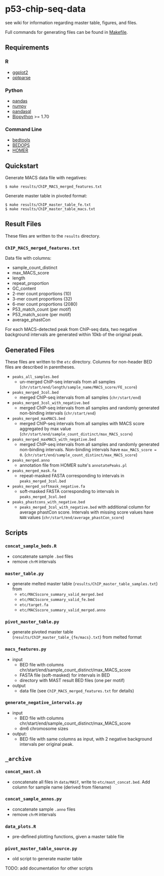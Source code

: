 # p53-chip-seq-data

see wiki for information regarding master table, figures, and files.

Full commands for generating files can be found in [Makefile](Makefile).

## Requirements

### R

* [ggplot2](http://ggplot2.org/)
* [optparse](https://github.com/trevorld/optparse/)

### Python

* [pandas](http://pandas.pydata.org/)
* [numpy](http://www.numpy.org/)
* [pandasql](https://github.com/yhat/pandasql/)
* [Biopython](http://biopython.org/) >= 1.70

### Command Line

* [bedtools](http://bedtools.readthedocs.io/)
* [BEDOPS](http://bedops.readthedocs.io/)
* [HOMER](http://homer.salk.edu/)

## Quickstart

Generate MACS data file with negatives:

    $ make results/ChIP_MACS_merged_features.txt

Generate master table in pivoted format:

    $ make results/ChIP_master_table_fe.txt
    $ make results/ChIP_master_table_macs.txt

## Result Files

These files are written to the `results` directory.

### `ChIP_MACS_merged_features.txt`

Data file with columns:

- sample_count_distinct
- max_MACS_score
- length
- repeat_proportion
- GC_content
- 2-mer count proportions (10)
- 3-mer count proportions (32)
- 6-mer count proportions (2080)
- P53_match_count (per motif)
- P53_match_score (per motif)
- average_phastCon

For each MACS-detected peak from ChIP-seq data, two negative background intervals are generated within 10kb of the original peak.

## Generated Files

These files are written to the `etc` directory. Columns for non-header BED files are described in parentheses.

- `peaks_all_samples.bed`
    - un-merged ChIP-seq intervals from all samples (`chr/start/end/length/sample_name/MACS_score/FE_score`)
- `peaks_merged_3col.bed`
    - merged ChIP-seq intervals from all samples (`chr/start/end`)
- `peaks_merged_3col_with_negative.bed`
    - merged ChIP-seq intervals from all samples and randomly generated non-binding intervals (`chr/start/end`)
- `peaks_merged_maxMACS.bed`
    - merged ChIP-seq intervals from all samples with MACS score aggregated by max value (`chr/start/end/sample_count_distinct/max_MACS_score`)
- `peaks_merged_maxMACS_with_negative.bed`
    - merged ChIP-seq intervals from all samples and randomly generated non-binding intervals. Non-binding intervals have `max_MACS_score = 0`. (`chr/start/end/sample_count_distinct/max_MACS_score`)
- `peaks_merged.anno`
    - annotation file from HOMER suite's `annotatePeaks.pl`
- `peaks_merged_mask.fa`
    - repeat-masked FASTA corresponding to intervals in `peaks_merged_3col.bed`
- `peaks_merged_softmask_negative.fa`
    - soft-masked FASTA corresponding to intervals in `peaks_merged_3col.bed`
- `peaks_phastcons_with_negative.bed`
    - `peaks_merged_3col_with_negative.bed` with additional column for average phastCon score. Intervals with missing score values have `NAN` values (`chr/start/end/average_phastCon_score`)

## Scripts

### `concat_sample_beds.R`

- concatenate sample `.bed` files
- remove `chrM` intervals

### `master_table.py`

- generate melted master table (`results/ChIP_master_table_samples.txt`) from
    - `etc/MACSscore_summary_valid_merged.bed`
    - `etc/MACSscore_summary_valid_fe.bed`
    - `etc/target.fa`
    - `etc/MACSscore_summary_valid_merged.anno`

### `pivot_master_table.py`

- generate pivoted master table (`results/ChIP_master_table_{fe/macs}.txt`) from melted format

### `macs_features.py`

- input
    - BED file with columns chr/start/end/sample_count_distinct/max_MACS_score
    - FASTA file (soft-masked) for intervals in BED
    - directory with MAST result BED files (one per motif)
- output
    - data file (see `ChIP_MACS_merged_features.txt` for details)

### `generate_negative_intervals.py`

- input
    - BED file with columns chr/start/end/sample_count_distinct/max_MACS_score
    - dm6 chromosome sizes
- output:
    - BED file with same columns as input, with 2 negative background intervals per original peak.

## `_archive`

### `concat_mast.sh`

- concatenate all files in `data/MAST`, write to `etc/mast_concat.bed`. Add column for sample name (derived from filename)

### `concat_sample_annos.py`

- concatenate sample `.anno` files
- remove `chrM` intervals

### `data_plots.R`

- pre-defined plotting functions, given a master table file

### `pivot_master_table_source.py`

- old script to generate master table

TODO: add documentation for other scripts
